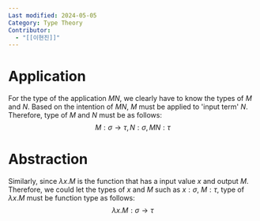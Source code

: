 ```yaml
---
Last modified: 2024-05-05
Category: Type Theory
Contributor:
  - "[[이현진]]"
---
```

# Application

For the type of the application $M N$, we clearly have to know the types of $M$ and $N$. Based on the intention of $MN$, $M$ must be applied to 'input term' $N$. Therefore, type of $M$ and $N$ must be as follows:
$$
M:\sigma \rightarrow \tau, N:\sigma, MN:\tau
$$

# Abstraction

Similarly, since $\lambda x.M$ is the function that has a input value $x$ and output $M$. Therefore, we could let the types of $x$ and $M$ such as $x:\sigma$, $M:\tau$, type of $\lambda x.M$ must be function type as follows:
$$
\lambda x.M : \sigma \rightarrow \tau
$$
